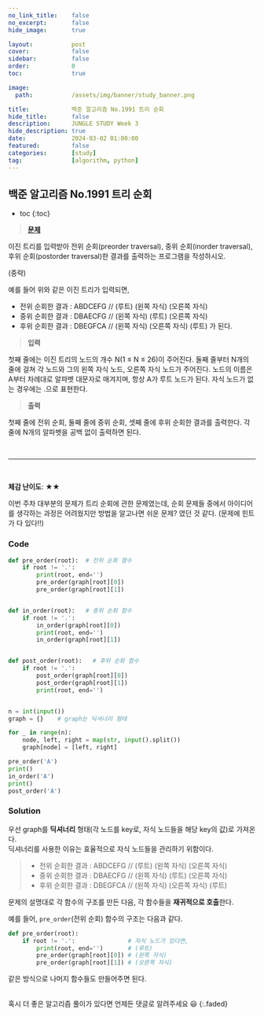 ```yaml
---
no_link_title:    false 
no_excerpt:       false 
hide_image:       true

layout:           post
cover:            false
sidebar:          false
order:            0      
toc:              true

image:
  path:           /assets/img/banner/study_banner.png

title:            백준 알고리즘 No.1991 트리 순회
hide_title:       false
description:      JUNGLE STUDY Week 3
hide_description: true
date:             2024-03-02 01:00:00
featured:         false
categories:       [study]
tag:              [algorithm, python]
---
```


## 백준 알고리즘 No.1991 트리 순회

* toc 
{:toc}

> [**문제**](https://www.acmicpc.net/problem/1991)

이진 트리를 입력받아 전위 순회(preorder traversal), 중위 순회(inorder traversal), 후위 순회(postorder traversal)한 결과를 출력하는 프로그램을 작성하시오.

(중략)

예를 들어 위와 같은 이진 트리가 입력되면,

- 전위 순회한 결과 : ABDCEFG // (루트) (왼쪽 자식) (오른쪽 자식)
- 중위 순회한 결과 : DBAECFG // (왼쪽 자식) (루트) (오른쪽 자식)
- 후위 순회한 결과 : DBEGFCA // (왼쪽 자식) (오른쪽 자식) (루트)
가 된다.

> **입력**

첫째 줄에는 이진 트리의 노드의 개수 N(1 ≤ N ≤ 26)이 주어진다. 둘째 줄부터 N개의 줄에 걸쳐 각 노드와 그의 왼쪽 자식 노드, 오른쪽 자식 노드가 주어진다. 
노드의 이름은 A부터 차례대로 알파벳 대문자로 매겨지며, 항상 A가 루트 노드가 된다. 자식 노드가 없는 경우에는 .으로 표현한다.

> **출력** 

첫째 줄에 전위 순회, 둘째 줄에 중위 순회, 셋째 줄에 후위 순회한 결과를 출력한다. 각 줄에 N개의 알파벳을 공백 없이 출력하면 된다.

<br>

---

<br>

**체감 난이도**: ★★

이번 주차 대부분의 문제가 트리 순회에 관한 문제였는데, 
순회 문제들 중에서 아이디어를 생각하는 과정은 어려웠지만 방법을 알고나면 쉬운 문제? 였던 것 같다. 
(문제에 힌트가 다 있다!!)

### Code
```python
def pre_order(root):  # 전위 순회 함수
    if root != '.':
        print(root, end='')
        pre_order(graph[root][0])
        pre_order(graph[root][1])


def in_order(root):   # 중위 순회 함수
    if root != '.':
        in_order(graph[root][0])
        print(root, end='')
        in_order(graph[root][1])


def post_order(root):   # 후위 순회 함수
    if root != '.':
        post_order(graph[root][0])
        post_order(graph[root][1])
        print(root, end='')


n = int(input())
graph = {}    # graph는 딕셔너리 형태

for _ in range(n):
    node, left, right = map(str, input().split())
    graph[node] = [left, right]

pre_order('A')
print()
in_order('A')
print()
post_order('A')
```

### Solution

우선 graph를 **딕셔너리** 형태(각 노드를 key로, 자식 노드들을 해당 key의 값)로 가져온다. <br>
딕셔너리를 사용한 이유는 효율적으로 자식 노드들을 관리하기 위함이다.

> - 전위 순회한 결과 : ABDCEFG // (루트) (왼쪽 자식) (오른쪽 자식)
> - 중위 순회한 결과 : DBAECFG // (왼쪽 자식) (루트) (오른쪽 자식)
> - 후위 순회한 결과 : DBEGFCA // (왼쪽 자식) (오른쪽 자식) (루트)

문제의 설명대로 각 함수의 구조를 만든 다음, 각 함수들을 **재귀적으로 호출**한다.

예를 들어, `pre_order`(전위 순회) 함수의 구조는 다음과 같다. 
```python
def pre_order(root):
    if root != '.':               # 자식 노드가 있다면,
        print(root, end='')       # (루트)
        pre_order(graph[root][0]) # (왼쪽 자식)
        pre_order(graph[root][1]) # (오른쪽 자식)
```

같은 방식으로 나머지 함수들도 만들어주면 된다.

<br>
혹시 더 좋은 알고리즘 풀이가 있다면 언제든 댓글로 알려주세요 😃
{:.faded}